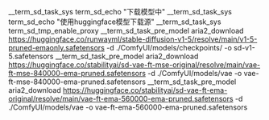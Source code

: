 __term_sd_task_sys term_sd_echo "下载模型中"
__term_sd_task_sys term_sd_echo "使用huggingface模型下载源"
__term_sd_task_sys term_sd_tmp_enable_proxy
__term_sd_task_pre_model aria2_download https://huggingface.co/runwayml/stable-diffusion-v1-5/resolve/main/v1-5-pruned-emaonly.safetensors -d ./ComfyUI/models/checkpoints/ -o sd-v1-5.safetensors
__term_sd_task_pre_model aria2_download https://huggingface.co/stabilityai/sd-vae-ft-mse-original/resolve/main/vae-ft-mse-840000-ema-pruned.safetensors -d ./ComfyUI/models/vae -o vae-ft-mse-840000-ema-pruned.safetensors
__term_sd_task_pre_model aria2_download https://huggingface.co/stabilityai/sd-vae-ft-ema-original/resolve/main/vae-ft-ema-560000-ema-pruned.safetensors -d ./ComfyUI/models/vae -o vae-ft-ema-560000-ema-pruned.safetensors